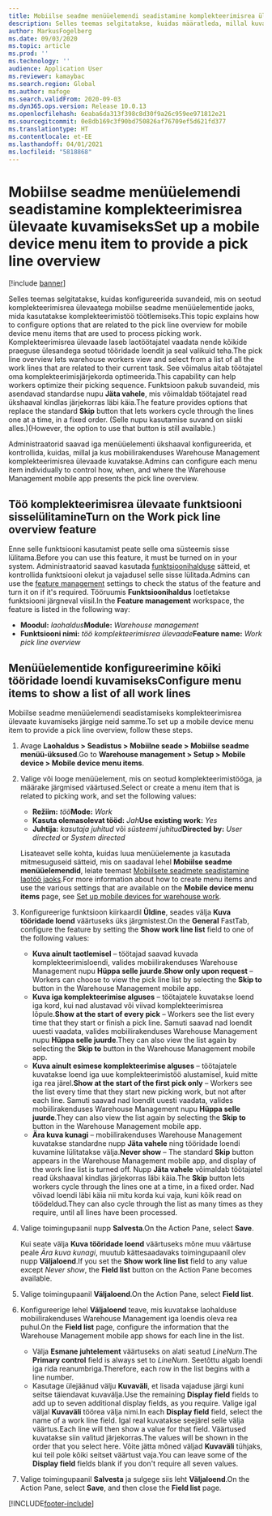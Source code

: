 ```yaml
---
title: Mobiilse seadme menüüelemendi seadistamine komplekteerimisrea ülevaate kuvamiseks
description: Selles teemas selgitatakse, kuidas määratleda, millal kuvatakse mobiilses seadmes laotööd töötlevatele laotöötajatele kõigi tööridade loend. See võimalus võib olla kasulik laotöötajatele, kes vajavad sageli ülevaadet töökäsu komplekteerimisridadest, et nad saaksid komplekteerimisjärjekorda optimeerida.
author: MarkusFogelberg
ms.date: 09/03/2020
ms.topic: article
ms.prod: ''
ms.technology: ''
audience: Application User
ms.reviewer: kamaybac
ms.search.region: Global
ms.author: mafoge
ms.search.validFrom: 2020-09-03
ms.dyn365.ops.version: Release 10.0.13
ms.openlocfilehash: 6eaba6da313f398c8d30f9a26c959ee971812e21
ms.sourcegitcommit: 0e8db169c3f90bd750826af76709ef5d621fd377
ms.translationtype: HT
ms.contentlocale: et-EE
ms.lasthandoff: 04/01/2021
ms.locfileid: "5818868"
---
```

# <a name="set-up-a-mobile-device-menu-item-to-provide-a-pick-line-overview"></a><span data-ttu-id="bd91c-104">Mobiilse seadme menüüelemendi seadistamine komplekteerimisrea ülevaate kuvamiseks</span><span class="sxs-lookup"><span data-stu-id="bd91c-104">Set up a mobile device menu item to provide a pick line overview</span></span>

[!include [banner](../includes/banner.md)]

<span data-ttu-id="bd91c-105">Selles teemas selgitatakse, kuidas konfigureerida suvandeid, mis on seotud komplekteerimisrea ülevaatega mobiilse seadme menüüelementide jaoks, mida kasutatakse komplekteerimistöö töötlemiseks.</span><span class="sxs-lookup"><span data-stu-id="bd91c-105">This topic explains how to configure options that are related to the pick line overview for mobile device menu items that are used to process picking work.</span></span> <span data-ttu-id="bd91c-106">Komplekteerimisrea ülevaade laseb laotöötajatel vaadata nende kõikide praeguse ülesandega seotud tööridade loendit ja seal valikuid teha.</span><span class="sxs-lookup"><span data-stu-id="bd91c-106">The pick line overview lets warehouse workers view and select from a list of all the work lines that are related to their current task.</span></span> <span data-ttu-id="bd91c-107">See võimalus aitab töötajatel oma komplekteerimisjärjekorda optimeerida.</span><span class="sxs-lookup"><span data-stu-id="bd91c-107">This capability can help workers optimize their picking sequence.</span></span> <span data-ttu-id="bd91c-108">Funktsioon pakub suvandeid, mis asendavad standardse nupu **Jäta vahele**, mis võimaldab töötajatel read ükshaaval kindlas järjekorras läbi käia.</span><span class="sxs-lookup"><span data-stu-id="bd91c-108">The feature provides options that replace the standard **Skip** button that lets workers cycle through the lines one at a time, in a fixed order.</span></span> <span data-ttu-id="bd91c-109">(Selle nupu kasutamise suvand on siiski alles.)</span><span class="sxs-lookup"><span data-stu-id="bd91c-109">(However, the option to use that button is still available.)</span></span>

<span data-ttu-id="bd91c-110">Administraatorid saavad iga menüüelementi ükshaaval konfigureerida, et kontrollida, kuidas, millal ja kus mobiilirakenduses Warehouse Management komplekteerimisrea ülevaade kuvatakse.</span><span class="sxs-lookup"><span data-stu-id="bd91c-110">Admins can configure each menu item individually to control how, when, and where the Warehouse Management mobile app presents the pick line overview.</span></span>

## <a name="turn-on-the-work-pick-line-overview-feature"></a><span data-ttu-id="bd91c-111">Töö komplekteerimisrea ülevaate funktsiooni sisselülitamine</span><span class="sxs-lookup"><span data-stu-id="bd91c-111">Turn on the Work pick line overview feature</span></span>

<span data-ttu-id="bd91c-112">Enne selle funktsiooni kasutamist peate selle oma süsteemis sisse lülitama.</span><span class="sxs-lookup"><span data-stu-id="bd91c-112">Before you can use this feature, it must be turned on in your system.</span></span> <span data-ttu-id="bd91c-113">Administraatorid saavad kasutada [funktsioonihalduse](../../fin-ops-core/fin-ops/get-started/feature-management/feature-management-overview.md) sätteid, et kontrollida funktsiooni olekut ja vajadusel selle sisse lülitada.</span><span class="sxs-lookup"><span data-stu-id="bd91c-113">Admins can use the [feature management](../../fin-ops-core/fin-ops/get-started/feature-management/feature-management-overview.md) settings to check the status of the feature and turn it on if it's required.</span></span> <span data-ttu-id="bd91c-114">Tööruumis **Funktsioonihaldus** loetletakse funktsiooni järgneval viisil.</span><span class="sxs-lookup"><span data-stu-id="bd91c-114">In the **Feature management** workspace, the feature is listed in the following way:</span></span>

- <span data-ttu-id="bd91c-115">**Moodul:** _laohaldus_</span><span class="sxs-lookup"><span data-stu-id="bd91c-115">**Module:** _Warehouse management_</span></span>
- <span data-ttu-id="bd91c-116">**Funktsiooni nimi:** _töö komplekteerimisrea ülevaade_</span><span class="sxs-lookup"><span data-stu-id="bd91c-116">**Feature name:** _Work pick line overview_</span></span>

## <a name="configure-menu-items-to-show-a-list-of-all-work-lines"></a><span data-ttu-id="bd91c-117">Menüüelementide konfigureerimine kõiki tööridade loendi kuvamiseks</span><span class="sxs-lookup"><span data-stu-id="bd91c-117">Configure menu items to show a list of all work lines</span></span>

<span data-ttu-id="bd91c-118">Mobiilse seadme menüüelemendi seadistamiseks komplekteerimisrea ülevaate kuvamiseks järgige neid samme.</span><span class="sxs-lookup"><span data-stu-id="bd91c-118">To set up a mobile device menu item to provide a pick line overview, follow these steps.</span></span>

1. <span data-ttu-id="bd91c-119">Avage **Laohaldus \> Seadistus \> Mobiilne seade \> Mobiilse seadme menüü-üksused**.</span><span class="sxs-lookup"><span data-stu-id="bd91c-119">Go to **Warehouse management \> Setup \> Mobile device \> Mobile device menu items**.</span></span>
1. <span data-ttu-id="bd91c-120">Valige või looge menüüelement, mis on seotud komplekteerimistööga, ja määrake järgmised väärtused.</span><span class="sxs-lookup"><span data-stu-id="bd91c-120">Select or create a menu item that is related to picking work, and set the following values:</span></span>

    - <span data-ttu-id="bd91c-121">**Režiim:** *töö*</span><span class="sxs-lookup"><span data-stu-id="bd91c-121">**Mode:** *Work*</span></span>
    - <span data-ttu-id="bd91c-122">**Kasuta olemasolevat tööd:** *Jah*</span><span class="sxs-lookup"><span data-stu-id="bd91c-122">**Use existing work:** *Yes*</span></span>
    - <span data-ttu-id="bd91c-123">**Juhtija:** *kasutaja juhitud* või *süsteemi juhitud*</span><span class="sxs-lookup"><span data-stu-id="bd91c-123">**Directed by:** *User directed* or *System directed*</span></span>

    <span data-ttu-id="bd91c-124">Lisateavet selle kohta, kuidas luua menüüelemente ja kasutada mitmesuguseid sätteid, mis on saadaval lehel **Mobiilse seadme menüüelemendid**, leiate teemast [Mobiilsete seadmete seadistamine laotöö jaoks](configure-mobile-devices-warehouse.md).</span><span class="sxs-lookup"><span data-stu-id="bd91c-124">For more information about how to create menu items and use the various settings that are available on the **Mobile device menu items** page, see [Set up mobile devices for warehouse work](configure-mobile-devices-warehouse.md).</span></span>

1. <span data-ttu-id="bd91c-125">Konfigureerige funktsioon kiirkaardil **Üldine**, seades välja **Kuva tööridade loend** väärtuseks üks järgmistest.</span><span class="sxs-lookup"><span data-stu-id="bd91c-125">On the **General** FastTab, configure the feature by setting the **Show work line list** field to one of the following values:</span></span>

    - <span data-ttu-id="bd91c-126">**Kuva ainult taotlemisel** – töötajad saavad kuvada komplekteerimisloendi, valides mobiilirakenduses Warehouse Management nupu **Hüppa selle juurde**.</span><span class="sxs-lookup"><span data-stu-id="bd91c-126">**Show only upon request** – Workers can choose to view the pick line list by selecting the **Skip to** button in the Warehouse Management mobile app.</span></span>
    - <span data-ttu-id="bd91c-127">**Kuva iga komplekteerimise alguses** – töötajatele kuvatakse loend iga kord, kui nad alustavad või viivad komplekteerimisrea lõpule.</span><span class="sxs-lookup"><span data-stu-id="bd91c-127">**Show at the start of every pick** – Workers see the list every time that they start or finish a pick line.</span></span> <span data-ttu-id="bd91c-128">Samuti saavad nad loendit uuesti vaadata, valides mobiilirakenduses Warehouse Management nupu **Hüppa selle juurde**.</span><span class="sxs-lookup"><span data-stu-id="bd91c-128">They can also view the list again by selecting the **Skip to** button in the Warehouse Management mobile app.</span></span>
    - <span data-ttu-id="bd91c-129">**Kuva ainult esimese komplekteerimise alguses** – töötajatele kuvatakse loend iga uue komplekteerimistöö alustamisel, kuid mitte iga rea järel.</span><span class="sxs-lookup"><span data-stu-id="bd91c-129">**Show at the start of the first pick only** – Workers see the list every time that they start new picking work, but not after each line.</span></span> <span data-ttu-id="bd91c-130">Samuti saavad nad loendit uuesti vaadata, valides mobiilirakenduses Warehouse Management nupu **Hüppa selle juurde**.</span><span class="sxs-lookup"><span data-stu-id="bd91c-130">They can also view the list again by selecting the **Skip to** button in the Warehouse Management mobile app.</span></span>
    - <span data-ttu-id="bd91c-131">**Ära kuva kunagi** – mobiilirakenduses Warehouse Management kuvatakse standardne nupp **Jäta vahele** ning tööridade loendi kuvamine lülitatakse välja.</span><span class="sxs-lookup"><span data-stu-id="bd91c-131">**Never show** – The standard **Skip** button appears in the Warehouse Management mobile app, and display of the work line list is turned off.</span></span> <span data-ttu-id="bd91c-132">Nupp **Jäta vahele** võimaldab töötajatel read ükshaaval kindlas järjekorras läbi käia.</span><span class="sxs-lookup"><span data-stu-id="bd91c-132">The **Skip** button lets workers cycle through the lines one at a time, in a fixed order.</span></span> <span data-ttu-id="bd91c-133">Nad võivad loendi läbi käia nii mitu korda kui vaja, kuni kõik read on töödeldud.</span><span class="sxs-lookup"><span data-stu-id="bd91c-133">They can also cycle through the list as many times as they require, until all lines have been processed.</span></span>

1. <span data-ttu-id="bd91c-134">Valige toimingupaanil nupp **Salvesta**.</span><span class="sxs-lookup"><span data-stu-id="bd91c-134">On the Action Pane, select **Save**.</span></span>

    <span data-ttu-id="bd91c-135">Kui seate välja **Kuva tööridade loend** väärtuseks mõne muu väärtuse peale *Ära kuva kunagi*, muutub kättesaadavaks toimingupaanil olev nupp **Väljaloend**.</span><span class="sxs-lookup"><span data-stu-id="bd91c-135">If you set the **Show work line list** field to any value except *Never show*, the **Field list** button on the Action Pane becomes available.</span></span>

1. <span data-ttu-id="bd91c-136">Valige toimingupaanil **Väljaloend**.</span><span class="sxs-lookup"><span data-stu-id="bd91c-136">On the Action Pane, select **Field list**.</span></span>
1. <span data-ttu-id="bd91c-137">Konfigureerige lehel **Väljaloend** teave, mis kuvatakse laohalduse mobiilirakenduses Warehouse Management iga loendis oleva rea puhul.</span><span class="sxs-lookup"><span data-stu-id="bd91c-137">On the **Field list** page, configure the information that the Warehouse Management mobile app shows for each line in the list.</span></span>

    - <span data-ttu-id="bd91c-138">Välja **Esmane juhtelement** väärtuseks on alati seatud *LineNum*.</span><span class="sxs-lookup"><span data-stu-id="bd91c-138">The **Primary control** field is always set to *LineNum*.</span></span> <span data-ttu-id="bd91c-139">Seetõttu algab loendi iga rida reanumbriga.</span><span class="sxs-lookup"><span data-stu-id="bd91c-139">Therefore, each row in the list begins with a line number.</span></span>
    - <span data-ttu-id="bd91c-140">Kasutage ülejäänud välju **Kuvaväli**, et lisada vajaduse järgi kuni seitse täiendavat kuvavälja.</span><span class="sxs-lookup"><span data-stu-id="bd91c-140">Use the remaining **Display field** fields to add up to seven additional display fields, as you require.</span></span> <span data-ttu-id="bd91c-141">Valige igal väljal **Kuvaväli** töörea välja nimi.</span><span class="sxs-lookup"><span data-stu-id="bd91c-141">In each **Display field** field, select the name of a work line field.</span></span> <span data-ttu-id="bd91c-142">Igal real kuvatakse seejärel selle välja väärtus.</span><span class="sxs-lookup"><span data-stu-id="bd91c-142">Each line will then show a value for that field.</span></span> <span data-ttu-id="bd91c-143">Väärtused kuvatakse siin valitud järjekorras.</span><span class="sxs-lookup"><span data-stu-id="bd91c-143">The values will be shown in the order that you select here.</span></span> <span data-ttu-id="bd91c-144">Võite jätta mõned väljad **Kuvaväli** tühjaks, kui teil pole kõiki seitset väärtust vaja.</span><span class="sxs-lookup"><span data-stu-id="bd91c-144">You can leave some of the **Display field** fields blank if you don't require all seven values.</span></span>

1. <span data-ttu-id="bd91c-145">Valige toimingupaanil **Salvesta** ja sulgege siis leht **Väljaloend**.</span><span class="sxs-lookup"><span data-stu-id="bd91c-145">On the Action Pane, select **Save**, and then close the **Field list** page.</span></span>


[!INCLUDE[footer-include](../../includes/footer-banner.md)]